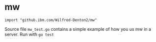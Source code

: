 # mw

`import "github.ibm.com/Wilfred-Denton2/mw"`

Source file `mw_test.go` contains a simple example of how you us mw in a server. Run with `go test`
